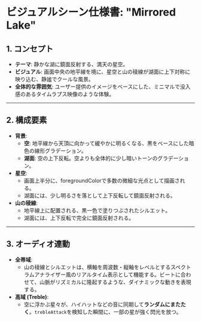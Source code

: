 # ビジュアルシーン仕様書: "Mirrored Lake"

## 1. コンセプト

-   **テーマ**: 静かな湖に鏡面反射する、満天の星空。
-   **ビジュアル**: 画面中央の地平線を境に、星空と山の稜線が湖面に上下対称に映り込む、静謐でクールな風景。
-   **全体的な雰囲気**: ユーザー提供のイメージをベースにした、ミニマルで没入感のあるタイムラプス映像のような体験。

---

## 2. 構成要素

-   **背景**:
    -   **空**: 地平線から天頂に向かって緩やかに明るくなる、黒をベースにした暗色の線形グラデーション。
    -   **湖面**: 空の上下反転。空よりも全体的に少し暗いトーンのグラデーション。
-   **星空**:
    -   画面上半分に、foregroundColorで多数の微細な光点として描画される。
    -   湖面には、少し明るさを落として上下反転して鏡面反射される。
-   **山の稜線**:
    -   地平線上に配置される、黒一色で塗りつぶされたシルエット。
    -   湖面には、上下反転で完全に鏡面反射される。

---

## 3. オーディオ連動

-   **全帯域**:
    -   山の稜線とシルエットは、横軸を周波数・縦軸をレベルとするスペクトラムアナライザー風のリアルタイム表示として機能する。ビートに合わせて、山脈がリズミカルに隆起するような、ダイナミックな動きを表現する。
-   **高域 (Treble)**:
    -   空に浮かぶ星々が、ハイハットなどの音に同期して**ランダムにまたたく**。`trebleAttack`を検知した瞬間に、一部の星が強く閃光を放つ。